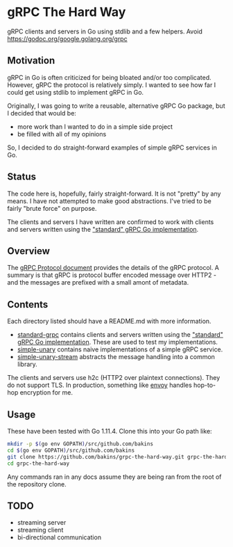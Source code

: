 # gRPC The Hard Way

gRPC clients and servers in Go using stdlib and a few helpers. Avoid https://godoc.org/google.golang.org/grpc

## Motivation

gRPC in Go is often criticized for being bloated and/or too complicated.
However, gRPC the protocol is relatively simply.  I wanted to see
how far I could get using stdlib to implement gRPC in Go.

Originally, I was going to write a reusable, alternative gRPC Go package,
but I decided that would be:
* more work than I wanted to do in a simple side project
* be filled with all of my opinions

So, I decided to do straight-forward examples of simple gRPC services in Go.

## Status

The code here is, hopefully, fairly straight-forward.  It is not "pretty" by any means. I have not attempted to make good abstractions. I've tried
to be fairly "brute force" on purpose.

The clients and servers I have written are confirmed to work with clients and
servers written using the ["standard" gRPC Go implementation](https://godoc.org/google.golang.org/grpc).

## Overview

The [gRPC Protocol document](https://github.com/grpc/grpc/blob/master/doc/PROTOCOL-HTTP2.md) provides the details of the gRPC protocol.  A summary is that gRPC is protocol buffer encoded message over HTTP2 - and the messages are prefixed with a small amont of metadata.

## Contents

Each directory listed should have a README.md with more information.

* [standard-grpc](./standard-grpc) contains clients and servers written using the ["standard" gRPC Go implementation](https://godoc.org/google.golang.org/grpc). These are used to test my implementations.
* [simple-unary](./simple-unary) contains naive implementations of a simple gRPC service.
* [simple-unary-stream](./simple-unary-stream) abstracts the message handling into a common library.


The clients and servers use h2c (HTTP2 over plaintext connections). They do not support TLS.  In production, something like [envoy](https://www.envoyproxy.io) handles hop-to-hop encryption for me.

## Usage

These have been tested with Go 1.11.4.  Clone this into your Go path like:

```bash
mkdir -p $(go env GOPATH)/src/github.com/bakins
cd $(go env GOPATH)/src/github.com/bakins
git clone https://github.com/bakins/grpc-the-hard-way.git grpc-the-hard-way
cd grpc-the-hard-way
```

Any commands ran in any docs assume they are being ran from the root of the
repository clone.

## TODO

* streaming server
* streaming client
* bi-directional communication

